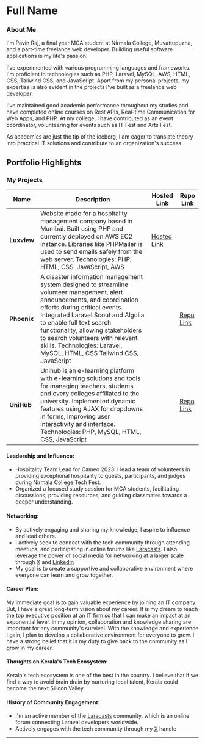 # Full Name

### About Me

I'm Pavin Raj, a final year MCA student at Nirmala College, Muvattupuzha, and a part-time freelance web developer. Building useful software applications is my life's passion.

I've experimented with various programming languages and frameworks. I'm proficient in technologies such as PHP, Laravel, MySQL, AWS, HTML, CSS, Tailwind CSS, and JavaScript. Apart from my personal projects, my expertise is also evident in the projects I've built as a freelance web developer.

I've maintained good academic performance throughout my studies and have completed online courses on Rest APIs, Real-time Communication for Web Apps, and PHP. At my college, I have contributed as an event coordinator, volunteering for events such as IT Fest and Arts Fest.

As academics are just the tip of the iceberg, I am eager to translate theory into practical IT solutions and contribute to an organization's success.

## Portfolio Highlights

### My Projects

| Name        | Description                                                                                                                                                                                                                                                                                                                                                                  | Hosted Link                       | Repo Link                                         |
| ----------- | ---------------------------------------------------------------------------------------------------------------------------------------------------------------------------------------------------------------------------------------------------------------------------------------------------------------------------------------------------------------------------- | --------------------------------- | ------------------------------------------------- |
| **Luxview** | Website made for a hospitality management company based in Mumbai. Built using PHP and currently deployed on AWS EC2 instance. Libraries like PHPMailer is used to send emails safely from the web server. Technologies: PHP, HTML, CSS, JavaScript, AWS                                                                                                                     | [Hosted Link](https://luxview.in) |                                                   |
| **Phoenix** | A disaster information management system designed to streamline volunteer management, alert announcements, and coordination efforts during critical events. Integrated Laravel Scout and Algolia to enable full text search functionality, allowing stakeholders to search volunteers with relevant skills. Technologies: Laravel, MySQL, HTML, CSS Tailwind CSS, JavaScript |                                   | [Repo Link](https://github.com/pavin-raj/phoenix) |
| **UniHub**  | Unihub is an e-learning platform with e-learning solutions and tools for managing teachers, students and every colleges affiliated to the university. Implemented dynamic features using AJAX for dropdowns in forms, improving user interactivity and interface. Technologies: PHP, MySQL, HTML, CSS, JavaScript                                                            |                                   | [Repo Link](https://github.com/pavin-raj/unihub)  |

#### Leadership and Influence:

- Hospitality Team Lead for Cameo 2023: I lead a team of volunteers in providing exceptional hospitality to guests, participants, and judges during Nirmala College Tech Fest.
- Organized a focused study session for MCA students, facilitating discussions, providing resources, and guiding classmates towards a deeper understanding.

#### Networking:

- By actively engaging and sharing my knowledge, I aspire to influence and lead others.
- I actively seek to connect with the tech community through attending meetups, and participating in online forums like [Laracasts](https://laracasts.com/@pavinraj). I also leverage the power of social media for networking at a larger scale through [X](https://twitter.com/codingconfetti) and [Linkedin](https://linkedin.com/in/pavinraj)
- My goal is to create a supportive and collaborative environment where everyone can learn and grow together.

#### Career Plan:

My immediate goal is to gain valuable experience by joining an IT company. But, I have a great long-term vision about my career. It is my dream to reach the top executive position at an IT firm so that I can make an impact at an exponential level. In my opinion, collaboration and knowledge sharing are important for any community's survival. With the knowledge and experience I gain, I plan to develop a collaborative environment for everyone to grow. I have a strong belief that it is my duty to give back to the community as I grow in my career.

#### Thoughts on Kerala's Tech Ecosystem:

Kerala's tech ecosystem is one of the best in the country. I believe that if we find a way to avoid brain drain by nurturing local talent, Kerala could become the next Silicon Valley.

#### History of Community Engagement:

- I'm an active member of the [Laracasts](https://laracasts.com/@pavinraj) community, which is an online forum connecting Laravel developers worldwide.
- Actively engages with the tech community through my [X](https://twitter.com/codingconfetti) handle

---
